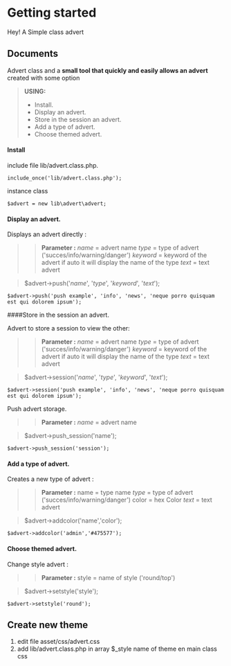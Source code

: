 Getting started
===================
Hey! A Simple class advert

Documents
-------------

Advert class and a **small tool that quickly and easily allows an advert** created with some option

> **USING:**
> - Install.
> - Display an advert.
> - Store in the session an advert.
> - Add a type of advert.
> - Choose themed advert.

#### Install
include file lib/advert.class.php.

    include_once('lib/advert.class.php'); 

instance class
	

    $advert = new lib\advert\advert;


#### Display an advert.

Displays an advert directly :

>>  **Parameter :**
>> *name* = advert name
>> *type* = type of advert ('succes/info/warning/danger')
>> *keyword* = keyword of the advert if auto it will display the name of the type
>> *text* = text advert

>$advert->push('*name*', '*type*', '*keyword*', '*text*');
	
    $advert->push('push example', 'info', 'news', 'neque porro quisquam est qui dolorem ipsum');

####Store in the session an advert.

Advert to store a session to view the other:
>> **Parameter :**
>>  *name* = advert name
>> *type* = type of advert ('succes/info/warning/danger')
>> *keyword* = keyword of the advert if auto it will display the name of the type
>> *text* = text advert

>	$advert->session('*name*', '*type*', '*keyword*', '*text*');
	
    $advert->session('push example', 'info', 'news', 'neque porro quisquam est qui dolorem ipsum');

Push advert storage.

>> **Parameter :**
>>  *name* = advert name

>	$advert->push_session('name');

    $advert->push_session('session');

#### Add a type of advert.

Creates a new type of advert : 
>> **Parameter :**
>>  name = type name
>> *type* = type of advert ('succes/info/warning/danger')
>> color = hex Color
>> *text* = text advert

>	$advert->addcolor('name','color');
	
    $advert->addcolor('admin','#475577');

#### Choose themed advert.

Change style advert : 
>> **Parameter :**
>>  style = name of style ('round/top')

>	$advert->setstyle('style');
	
    $advert->setstyle('round');


Create new theme
-------------
 1. edit file asset/css/advert.css
 2. add lib/advert.class.php in  array $_style name of theme en main class css

